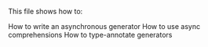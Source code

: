 This file shows how to:

How to write an asynchronous generator
How to use async comprehensions
How to type-annotate generators
